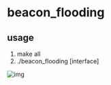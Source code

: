 beacon_flooding
===============
usage
-----
1. make all
2. ./beacon_flooding [interface]
  
![img](https://user-images.githubusercontent.com/40926826/51802243-5a29d400-228b-11e9-80fd-f2797d511971.PNG)
